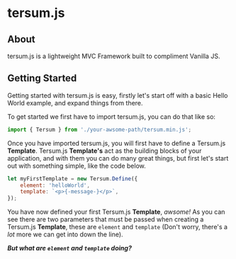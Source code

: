 # tersum.js

## About

tersum.js is a lightweight MVC Framework built to compliment Vanilla JS. 

## Getting Started

Getting started with tersum.js is easy, firstly let's start off with a basic Hello World example, and expand things from there.

To get started we first have to import tersum.js, you can do that like so:

```javascript
import { Tersum } from './your-awsome-path/tersum.min.js';
```

Once you have imported tersum.js, you will first have to define a Tersum.js **Template**. Tersum.js **Template's** act as the building blocks of your application, and with them you can do many great things, but first let's start out with something simple, like the code below. 

```javascript
let myFirstTemplate = new Tersum.Define({
	element: 'helloWorld',
	template: `<p>{-message-}</p>`,
});
```

You have now defined your first Tersum.js **Template**, _awsome!_ As you can see there are two parameters that must be passed when creating a Tersum.js **Template**, these are `element` and `template` (Don't worry, there's a _lot_ more we can get into down the line). 

_**But what are `element` and `template` doing?**_
